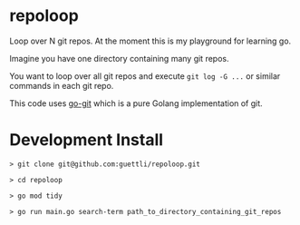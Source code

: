 # repoloop

Loop over N git repos. At the moment this is my playground for learning go.

Imagine you have one directory containing many git repos.

You want to loop over all git repos and execute `git log -G ...` or similar
commands in each git repo.

This code uses [go-git](https://github.com/go-git/go-git) which is a pure Golang
implementation of git.

# Development Install

```
> git clone git@github.com:guettli/repoloop.git

> cd repoloop

> go mod tidy

> go run main.go search-term path_to_directory_containing_git_repos

```

